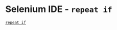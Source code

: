 # Selenium IDE - `repeat if`

[`repeat if`](https://www.selenium.dev/selenium-ide/docs/en/api/commands#repeat-if)
